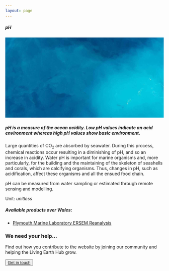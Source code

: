 ```yaml
---
layout: page
---
```


<!-- Content-section-start -->
<div class="container">
    <div class="row">
        <div class="col-12 mt-60">
            <h5 class="common-title">pH</h5>
        </div>
        <div class="col-xs-12 col-sm-12 col-ms-9 col-lg-9 col-xl-9 col-xxl-9">
            <div class="common-image pb-5">
                <img src="/assets/img/Wales/Big/ph.jpg" class="img-fluid" alt="pH">
            </div>
            <div>
                <h5 class="font-weight-bold">pH is a measure of the ocean acidity. Low pH values indicate an acid environment whereas high pH values show basic environment.</h5>
                <div class="pt-4">
                    <p>Large quantities of CO<sub>2</sub> are absorbed by seawater. During this process, chemical reactions occur resulting in a diminishing of pH, and so an increase in acidity. Water pH is important for marine organisms and, more particularly, for the building and the maintaining of the skeleton of seashells and corals, which are calcifying organisms. Thus, changes in pH, such as acidification, affect these organisms and all the ensued food chain.</p>
                    <p>pH can be measured from water sampling or estimated through remote sensing and modelling.</p>
                    <p>Unit: <i>unitless</i></p>
                </div>
            </div>
            <div class="py-5">
                <h5 class="font-weight-bold mb-4">Available products over Wales:</h5>
                <ul class="list-title">
                    <li class="list-item"><a href="https://www.pml.ac.uk/Modelling_at_PML/Models/ERSEM" target="_blank">Plymouth Marine Laboratory ERSEM Reanalysis</a></li>
                </ul>
            </div>
        </div>
    </div>
</div>
<!-- Content-section-end -->

<!-- get-in-section-Start -->
<div class="container mb-100">
    <div class="get-in-section-main">
        <div class="get-in-section-dsc">
            <h3>We need your help&hellip;</h3>
            <p>Find out how you contribute to the website by joining our community and helping the Living Earth Hub grow.</p>
        </div>
        <button type="button"><a href="/contact/">Get in touch</a></button>
    </div>
</div>
<!-- get-in-section-End -->